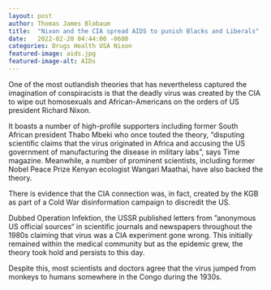 ```yaml
---
layout: post
author: Thomas James Blobaum 
title:  "Nixon and the CIA spread AIDS to punish Blacks and Liberals"
date:   2022-02-20 04:44:00 -0600
categories: Drugs Health USA Nixon  
featured-image: aids.jpg
featured-image-alt: AIDs
---
```

One of the most outlandish theories that has nevertheless captured the imagination of conspiracists is that the deadly virus was created by the CIA to wipe out homosexuals and African-Americans on the orders of US president Richard Nixon.

It boasts a number of high-profile supporters including former South African president Thabo Mbeki who once touted the theory, “disputing scientific claims that the virus originated in Africa and accusing the US government of manufacturing the disease in military labs”, says Time magazine. Meanwhile, a number of prominent scientists, including former Nobel Peace Prize Kenyan ecologist Wangari Maathai, have also backed the theory.

There is evidence that the CIA connection was, in fact, created by the KGB as part of a Cold War disinformation campaign to discredit the US.

Dubbed Operation Infektion, the USSR published letters from ”anonymous US official sources“ in scientific journals and newspapers throughout the 1980s claiming that virus was a CIA experiment gone wrong. This initially remained within the medical community but as the epidemic grew, the theory took hold and persists to this day.

Despite this, most scientists and doctors agree that the virus jumped from monkeys to humans somewhere in the Congo during the 1930s.

<a href="https://en.wikipedia.org/wiki/Discredited_HIV/AIDS_origins_theories" data-iframely-url></a>


